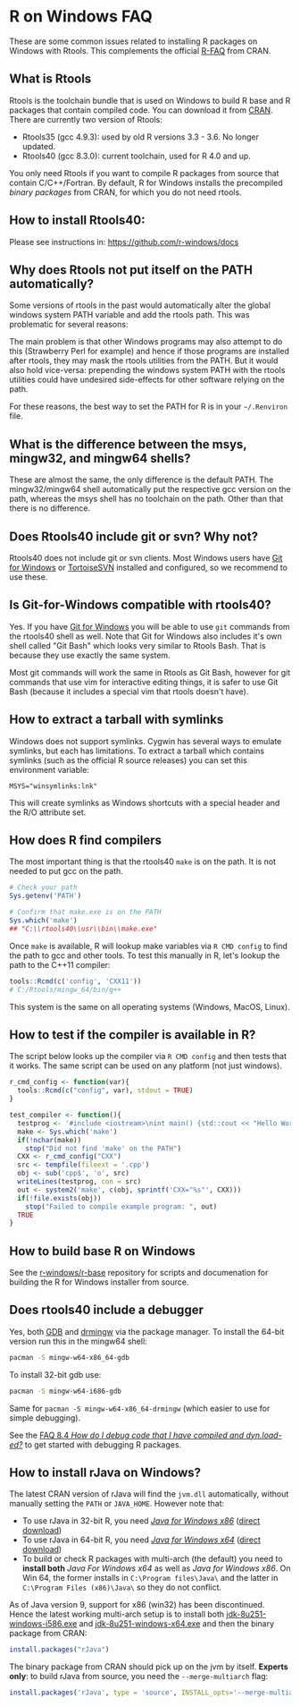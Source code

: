 # R on Windows FAQ

These are some common issues related to installing R packages on Windows with Rtools. This complements the official [R-FAQ](https://cran.r-project.org/doc/FAQ/R-FAQ.html) from CRAN.


## What is Rtools

Rtools is the toolchain bundle that is used on Windows to build R base and R packages that contain compiled code. You can download it from [CRAN](https://cran.r-project.org/bin/windows/Rtools/). There are currently two version of Rtools:

 - Rtools35 (gcc 4.9.3): used by old R versions 3.3 - 3.6. No longer updated.
 - Rtools40 (gcc 8.3.0): current toolchain, used for R 4.0 and up.

You only need Rtools if you want to compile R packages from source that contain C/C++/Fortran. By default, R for Windows installs the precompiled _binary packages_ from CRAN, for which you do not need rtools.

## How to install Rtools40:

Please see instructions in: https://github.com/r-windows/docs


## Why does Rtools not put itself on the PATH automatically?

Some versions of rtools in the past would automatically alter the global windows system PATH variable and add the rtools path. This was problematic for several reasons:

The main problem is that other Windows programs may also attempt to do this (Strawberry Perl for example) and hence if those programs are installed after rtools, they may mask the rtools utilities from the PATH. But it would also hold vice-versa: prepending the windows system PATH with the rtools utilities could have undesired side-effects for other software relying on the path.

For these reasons, the best way to set the PATH for R is in your `~/.Renviron` file.


## What is the difference between the msys, mingw32, and mingw64 shells?

These are almost the same, the only difference is the default PATH. The mingw32/mingw64 shell automatically put the respective gcc version on the path, whereas the msys shell has no toolchain on the path. Other than that there is no difference.


## Does Rtools40 include git or svn? Why not?

Rtools40 does not include git or svn clients. Most Windows users have [Git for Windows](https://git-scm.com/download/win) or [TortoiseSVN](https://tortoisesvn.net/) installed and configured, so we recommend to use these.


## Is Git-for-Windows compatible with rtools40?

Yes. If you have [Git for Windows](https://git-scm.com/download/win) you will be able to use `git` commands from the rtools40 shell as well. Note that Git for Windows also includes it's own shell called "Git Bash" which looks very similar to Rtools Bash. That is because they use exactly the same system.

Most git commands will work the same in Rtools as Git Bash, however for git commands that use vim for interactive editing things, it is safer to use Git Bash (because it includes a special vim that rtools doesn't have).


## How to extract a tarball with symlinks

Windows does not support symlinks. Cygwin has several ways to emulate symlinks, but each has limitations. To extract a tarball which contains symlinks (such as the official R source releases) you can set this environment variable: 

```
MSYS="winsymlinks:lnk"
```

This will create symlinks as Windows shortcuts with a special header and the R/O attribute set.


## How does R find compilers

The most important thing is that the rtools40 `make` is on the path. It is not needed to put gcc on the path.

```r
# Check your path
Sys.getenv('PATH')

# Confirm that make.exe is on the PATH
Sys.which('make')
## "C:\\rtools40\\usr\\bin\\make.exe"
```

Once `make` is available, R will lookup make variables via `R CMD config` to find the path to gcc and other tools. To test this manually in R, let's lookup the path to the C++11 compiler:

```r
tools::Rcmd(c('config', 'CXX11'))
# C:/Rtools/mingw_64/bin/g++
```

This system is the same on all operating systems (Windows, MacOS, Linux).


## How to test if the compiler is available in R?

The script below looks up the compiler via `R CMD config` and then tests that it works. The same script can be used on any platform (not just windows).

```r
r_cmd_config <- function(var){
  tools::Rcmd(c("config", var), stdout = TRUE)
}

test_compiler <- function(){
  testprog <- '#include <iostream>\nint main() {std::cout << "Hello World!";}'
  make <- Sys.which('make')
  if(!nchar(make))
    stop("Did not find 'make' on the PATH")
  CXX <- r_cmd_config("CXX")
  src <- tempfile(fileext = '.cpp')
  obj <- sub('cpp$', 'o', src)
  writeLines(testprog, con = src)
  out <- system2('make', c(obj, sprintf('CXX="%s"', CXX)))
  if(!file.exists(obj))
    stop("Failed to compile example program: ", out)
  TRUE
}
```

## How to build base R on Windows

See the [r-windows/r-base](https://github.com/r-windows/r-base) repository for scripts and documenation for building the R for Windows installer from source.


## Does rtools40 include a debugger

Yes, both [GDB](https://www.gnu.org/software/gdb/) and [drmingw](https://github.com/jrfonseca/drmingw) via the package manager. To install the 64-bit version run this in the mingw64 shell:

```sh
pacman -S mingw-w64-x86_64-gdb
```

To install 32-bit gdb use:

```sh
pacman -S mingw-w64-i686-gdb
```

Same for `pacman -S mingw-w64-x86_64-drmingw` (which easier to use for simple debugging).

See the [FAQ 8.4 *How do I debug code that I have compiled and dyn.load-ed?*](https://cran.r-project.org/bin/windows/base/rw-FAQ.html#How-do-I-debug-code-that-I-have-compiled-and-dyn_002eload_002ded_003f) to get started with debugging R packages.

## How to install rJava on Windows?

The latest CRAN version of rJava will find the `jvm.dll` automatically, without manually setting the `PATH` or `JAVA_HOME`. However note that:
 
 - To use rJava in 32-bit R, you need [_Java for Windows x86_](https://www.oracle.com/java/technologies/javase-jdk8-downloads.html) ([direct download](https://github.com/portapps/untouched/releases/tag/oracle-jdk-8u251))
 - To use rJava in 64-bit R, you need [_Java for Windows x64_](https://www.oracle.com/java/technologies/javase-jdk8-downloads.html) ([direct download](https://github.com/portapps/untouched/releases/tag/oracle-jdk-8u251))
 - To build or check R packages with multi-arch (the default) you need to  __install both__ _Java For Windows x64_ as well as _Java for Windows x86_. On Win 64, the former installs in `C:\Program files\Java\` and the latter in `C:\Program Files (x86)\Java\` so they do not conflict.

As of Java version 9, support for x86 (win32) has been discontinued. Hence the latest working multi-arch setup is to install both [jdk-8u251-windows-i586.exe](https://www.oracle.com/java/technologies/javase-jdk8-downloads.html) and [jdk-8u251-windows-x64.exe](https://www.oracle.com/java/technologies/javase-jdk8-downloads.html) and then the binary package from CRAN: 

```r
install.packages("rJava")
```

The binary package from CRAN should pick up on the jvm by itself. __Experts only__: to build rJava from source, you need the `--merge-multiarch` flag:

```r
install.packages('rJava', type = 'source', INSTALL_opts='--merge-multiarch')
```



